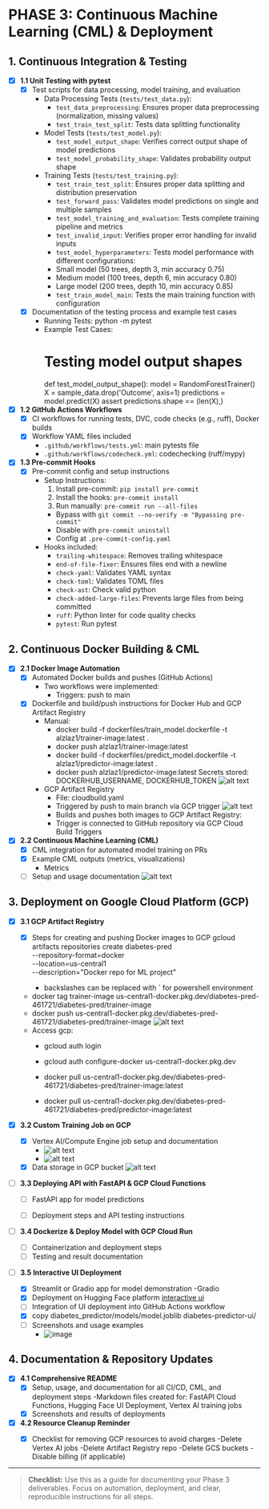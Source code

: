 # PHASE 3: Continuous Machine Learning (CML) & Deployment

## 1. Continuous Integration & Testing
- [x] **1.1 Unit Testing with pytest**
  - [x] Test scripts for data processing, model training, and evaluation
    * Data Processing Tests (`tests/test_data.py`):
        - `test_data_preprocessing`: Ensures proper data preprocessing (normalization, missing values)
        - `test_train_test_split`: Tests data splitting functionality
    * Model Tests (`tests/test_model.py`):
        - `test_model_output_shape`: Verifies correct output shape of model predictions
        - `test_model_probability_shape`: Validates probability output shape
    * Training Tests (`tests/test_training.py`):
        - `test_train_test_split`: Ensures proper data splitting and distribution preservation
        - `test_forward_pass`: Validates model predictions on single and multiple samples
        - `test_model_training_and_evaluation`: Tests complete training pipeline and metrics
        - `test_invalid_input`: Verifies proper error handling for invalid inputs
        - `test_model_hyperparameters`: Tests model performance with different configurations:
        * Small model (50 trees, depth 3, min accuracy 0.75)
        * Medium model (100 trees, depth 6, min accuracy 0.80)
        * Large model (200 trees, depth 10, min accuracy 0.85)
        - `test_train_model_main`: Tests the main training function with configuration
  - [x] Documentation of the testing process and example test cases
    * Running Tests:
        python -m pytest
    * Example Test Cases:
        # Testing model output shapes
        def test_model_output_shape():
            model = RandomForestTrainer()
            X = sample_data.drop('Outcome', axis=1)
            predictions = model.predict(X)
            assert predictions.shape == (len(X),)
- [x] **1.2 GitHub Actions Workflows**
  - [x] CI workflows for running tests, DVC, code checks (e.g., ruff), Docker builds
  - [x] Workflow YAML files included
    * `.github/workflows/tests.yml`: main pytests file
    * `.github/workflows/codecheck.yml`: codechecking (ruff/mypy)

- [x] **1.3 Pre-commit Hooks**
  - [x] Pre-commit config and setup instructions
    * Setup Instructions:
        1. Install pre-commit: `pip install pre-commit`
        2. Install the hooks: `pre-commit install`
        3. Run manually: `pre-commit run --all-files`
        - Bypass with `git commit --no-verify -m "Bypassing pre-commit"`
        - Disable with `pre-commit uninstall`
        - Config at `.pre-commit-config.yaml`
    * Hooks included:
        - `trailing-whitespace`: Removes trailing whitespace
        - `end-of-file-fixer`: Ensures files end with a newline
        - `check-yaml`: Validates YAML syntax
        - `check-toml`: Validates TOML files
        - `check-ast`: Check valid python
        - `check-added-large-files`: Prevents large files from being committed
        - `ruff`: Python linter for code quality checks
        - `pytest`: Run pytest

## 2. Continuous Docker Building & CML
- [x] **2.1 Docker Image Automation**
  - [x] Automated Docker builds and pushes (GitHub Actions)
    - Two workflows were implemented:
      - Triggers: push to main
  - [x] Dockerfile and build/push instructions for Docker Hub and GCP Artifact Registry
    - Manual:
      - docker build -f dockerfiles/train_model.dockerfile -t alzlaz1/trainer-image:latest .
      - docker push alzlaz1/trainer-image:latest
      - docker build -f dockerfiles/predict_model.dockerfile -t alzlaz1/predictor-image:latest .
      - docker push alzlaz1/predictor-image:latest
    Secrets stored: DOCKERHUB_USERNAME, DOCKERHUB_TOKEN
    ![alt text](images/gcp_repo.png)
    - GCP Artifact Registry
      - File: cloudbuild.yaml
      - Triggered by push to main branch via GCP trigger
      ![alt text](images/gcp_trigger.png)
      - Builds and pushes both images to GCP Artifact Registry:
      - Trigger is connected to GitHub repository via GCP Cloud Build Triggers
- [x] **2.2 Continuous Machine Learning (CML)**
  - [x] CML integration for automated model training on PRs
  - [x] Example CML outputs (metrics, visualizations)
    - Metrics
  - [ ] Setup and usage documentation
    ![alt text](images/cml_output.png)
## 3. Deployment on Google Cloud Platform (GCP)
- [x] **3.1 GCP Artifact Registry**
  - [x] Steps for creating and pushing Docker images to GCP
    gcloud artifacts repositories create diabetes-pred \
    --repository-format=docker \
    --location=us-central1 \
    --description="Docker repo for ML project"

    - backslashes can be replaced with ` for powershell environment

  - docker tag trainer-image us-central1-docker.pkg.dev/diabetes-pred-461721/diabetes-pred/trainer-image
  - docker push us-central1-docker.pkg.dev/diabetes-pred-461721/diabetes-pred/trainer-image
  ![alt text](docs/screenshots/Artifact_Screenshot.png)
  - Access gcp:
    - gcloud auth login
    - gcloud auth configure-docker us-central1-docker.pkg.dev

    - docker pull us-central1-docker.pkg.dev/diabetes-pred-461721/diabetes-pred/trainer-image:latest
    - docker pull us-central1-docker.pkg.dev/diabetes-pred-461721/diabetes-pred/predictor-image:latest

- [x] **3.2 Custom Training Job on GCP**
  - [x] Vertex AI/Compute Engine job setup and documentation
    - ![alt text](docs/screenshots/vertex_ai.png)
    - ![alt text](docs/screenshots/vertex_ai2.png)
  - [x] Data storage in GCP bucket
    ![alt text](images/gcp_bucket3.png)
- [ ] **3.3 Deploying API with FastAPI & GCP Cloud Functions**
  - [ ] FastAPI app for model predictions
  
  - [ ] Deployment steps and API testing instructions
- [ ] **3.4 Dockerize & Deploy Model with GCP Cloud Run**
  - [ ] Containerization and deployment steps
  - [ ] Testing and result documentation
- [ ] **3.5 Interactive UI Deployment**
  - [x] Streamlit or Gradio app for model demonstration
    -Gradio
  - [x] Deployment on Hugging Face platform
    [interactive ui](docs/interactive_ui.md)
  - [ ] Integration of UI deployment into GitHub Actions workflow
  - [x] copy diabetes_predictor/models/model.joblib diabetes-predictor-ui/
  - [ ] Screenshots and usage examples
      - ![image](https://github.com/user-attachments/assets/dfa0c176-6922-4beb-9aee-351b567de840)


## 4. Documentation & Repository Updates
- [x] **4.1 Comprehensive README**
  - [x] Setup, usage, and documentation for all CI/CD, CML, and deployment steps
    -Markdown files created for: FastAPI Cloud Functions, Hugging Face UI Deployment, Vertex AI training jobs
  - [x] Screenshots and results of deployments
- [x] **4.2 Resource Cleanup Reminder**
  - [x] Checklist for removing GCP resources to avoid charges
    -Delete Vertex AI jobs
    -Delete Artifact Registry repo
    -Delete GCS buckets
    -Disable billing (if applicable)



---

> **Checklist:** Use this as a guide for documenting your Phase 3 deliverables. Focus on automation, deployment, and clear, reproducible instructions for all steps.
